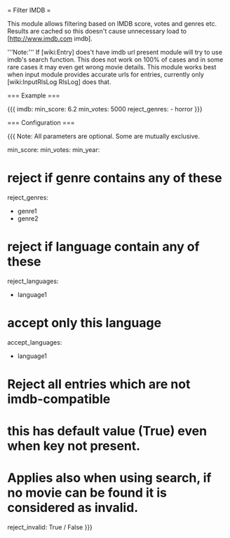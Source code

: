 = Filter IMDB =

This module allows filtering based on IMDB score, votes and genres etc.
Results are cached so this doesn't cause unnecessary load to [http://www.imdb.com imdb].

'''Note:''' If [wiki:Entry] does't have imdb url present module will try to use imdb's search function. This does not work on 100% of cases and in some rare cases it may even get wrong movie details. This module works best when input module provides accurate urls for entries, currently only [wiki:InputRlsLog RlsLog] does that.

=== Example ===

{{{
imdb:
  min_score: 6.2
  min_votes: 5000
  reject_genres:
    - horror
}}}

=== Configuration ===

{{{
Note: All parameters are optional. Some are mutually exclusive.

min_score: <num>
min_votes: <num>
min_year: <num>

# reject if genre contains any of these
reject_genres:
  - genre1
  - genre2

# reject if language contain any of these
reject_languages:
  - language1

# accept only this language
accept_languages:
  - language1

# Reject all entries which are not imdb-compatible
# this has default value (True) even when key not present.
# Applies also when using search, if no movie can be found it is considered as invalid.
reject_invalid: True / False
}}}